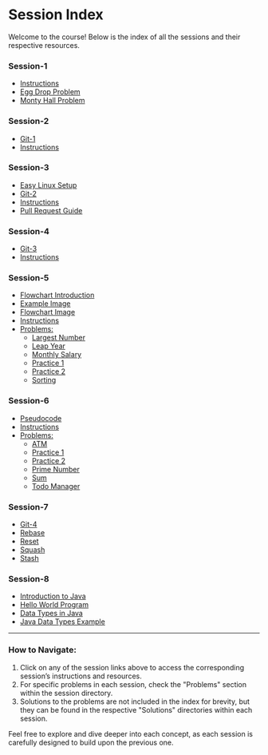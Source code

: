 # Session Index

Welcome to the course! Below is the index of all the sessions and their respective resources.

### Session-1
- [Instructions](https://github.com/rothardo/java-0-to-1/blob/master/Session-1/Instructions.md)
- [Egg Drop Problem](https://github.com/rothardo/java-0-to-1/blob/master/Session-1/Problems/EggDrop.md)
- [Monty Hall Problem](https://github.com/rothardo/java-0-to-1/blob/master/Session-1/Problems/MontyHall.md)

### Session-2
- [Git-1](https://github.com/rothardo/java-0-to-1/blob/master/Session-2/Git-1.md)
- [Instructions](https://github.com/rothardo/java-0-to-1/blob/master/Session-2/Instructions.md)

### Session-3
- [Easy Linux Setup](https://github.com/rothardo/java-0-to-1/blob/master/Session-3/Easy-Linux-Setup.md)
- [Git-2](https://github.com/rothardo/java-0-to-1/blob/master/Session-3/Git-2.md)
- [Instructions](https://github.com/rothardo/java-0-to-1/blob/master/Session-3/Instructions.md)
- [Pull Request Guide](https://github.com/rothardo/java-0-to-1/blob/master/Session-3/PullRequest.md)

### Session-4
- [Git-3](https://github.com/rothardo/java-0-to-1/blob/master/Session-4/Git-3.md)
- [Instructions](https://github.com/rothardo/java-0-to-1/blob/master/Session-4/Instructions.md)

### Session-5
- [Flowchart Introduction](https://github.com/rothardo/java-0-to-1/blob/master/Session-5/Flowchart.md)
- [Example Image](https://github.com/rothardo/java-0-to-1/blob/master/Session-5/Example.png)
- [Flowchart Image](https://github.com/rothardo/java-0-to-1/blob/master/Session-5/Flowchart-intro.png)
- [Instructions](https://github.com/rothardo/java-0-to-1/blob/master/Session-5/Instructions.md)
- [Problems:](#problems-session-5)
  - [Largest Number](https://github.com/rothardo/java-0-to-1/blob/master/Session-5/Problems/LargestNumber.md)
  - [Leap Year](https://github.com/rothardo/java-0-to-1/blob/master/Session-5/Problems/LeapYear.md)
  - [Monthly Salary](https://github.com/rothardo/java-0-to-1/blob/master/Session-5/Problems/MonthlySalary.md)
  - [Practice 1](https://github.com/rothardo/java-0-to-1/blob/master/Session-5/Problems/Practice1.md)
  - [Practice 2](https://github.com/rothardo/java-0-to-1/blob/master/Session-5/Problems/Practice2.md)
  - [Sorting](https://github.com/rothardo/java-0-to-1/blob/master/Session-5/Problems/Sorting.md)

### Session-6
- [Pseudocode](https://github.com/rothardo/java-0-to-1/blob/master/Session-6/Pseudocode.md)
- [Instructions](https://github.com/rothardo/java-0-to-1/blob/master/Session-6/Instructions.md)
- [Problems:](#problems-session-6)
  - [ATM](https://github.com/rothardo/java-0-to-1/blob/master/Session-6/Problems/ATM.md)
  - [Practice 1](https://github.com/rothardo/java-0-to-1/blob/master/Session-6/Problems/Practice1.md)
  - [Practice 2](https://github.com/rothardo/java-0-to-1/blob/master/Session-6/Problems/Practice2.md)
  - [Prime Number](https://github.com/rothardo/java-0-to-1/blob/master/Session-6/Problems/PrimeNumber.md)
  - [Sum](https://github.com/rothardo/java-0-to-1/blob/master/Session-6/Problems/Sum.md)
  - [Todo Manager](https://github.com/rothardo/java-0-to-1/blob/master/Session-6/Problems/TodoManager.md)

### Session-7
- [Git-4](https://github.com/rothardo/java-0-to-1/blob/master/Session-7/Git-4.md)
- [Rebase](https://github.com/rothardo/java-0-to-1/blob/master/Session-7/Rebase.md)
- [Reset](https://github.com/rothardo/java-0-to-1/blob/master/Session-7/Reset.md)
- [Squash](https://github.com/rothardo/java-0-to-1/blob/master/Session-7/Squash.md)
- [Stash](https://github.com/rothardo/java-0-to-1/blob/master/Session-7/Stash.md)

### Session-8
- [Introduction to Java](https://github.com/rothardo/java-0-to-1/blob/master/Session-8/IntroToJava.md)
- [Hello World Program](https://github.com/rothardo/java-0-to-1/blob/master/Session-8/HelloWorld.java)
- [Data Types in Java](https://github.com/rothardo/java-0-to-1/blob/master/Session-8/DataTypes.md)
- [Java Data Types Example](https://github.com/rothardo/java-0-to-1/blob/master/Session-8/DataTypesExample.java)


---

### How to Navigate:
1. Click on any of the session links above to access the corresponding session’s instructions and resources.
2. For specific problems in each session, check the "Problems" section within the session directory.
3. Solutions to the problems are not included in the index for brevity, but they can be found in the respective "Solutions" directories within each session.

Feel free to explore and dive deeper into each concept, as each session is carefully designed to build upon the previous one.
